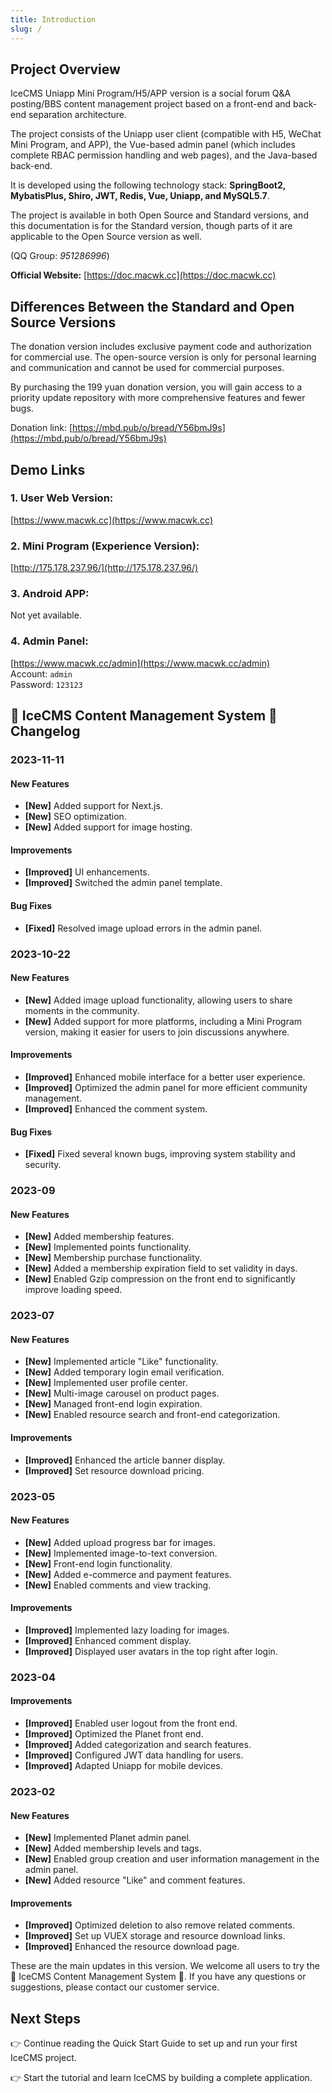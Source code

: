 ```yaml
---
title: Introduction
slug: /
---
```


## Project Overview

IceCMS Uniapp Mini Program/H5/APP version is a social forum Q&A posting/BBS content management project based on a front-end and back-end separation architecture.

The project consists of the Uniapp user client (compatible with H5, WeChat Mini Program, and APP), the Vue-based admin panel (which includes complete RBAC permission handling and web pages), and the Java-based back-end.

It is developed using the following technology stack: **SpringBoot2, MybatisPlus, Shiro, JWT, Redis, Vue, Uniapp, and MySQL5.7**.

The project is available in both Open Source and Standard versions, and this documentation is for the Standard version, though parts of it are applicable to the Open Source version as well.

(QQ Group: *951286996*)

**Official Website:** [https://doc.macwk.cc](https://doc.macwk.cc)

## Differences Between the Standard and Open Source Versions

The donation version includes exclusive payment code and authorization for commercial use. The open-source version is only for personal learning and communication and cannot be used for commercial purposes.

By purchasing the 199 yuan donation version, you will gain access to a priority update repository with more comprehensive features and fewer bugs.

Donation link: [https://mbd.pub/o/bread/Y56bmJ9s](https://mbd.pub/o/bread/Y56bmJ9s)

## Demo Links

### 1. User Web Version:

[https://www.macwk.cc](https://www.macwk.cc)

### 2. Mini Program (Experience Version):

[http://175.178.237.96/](http://175.178.237.96/)

### 3. Android APP:

Not yet available.

### 4. Admin Panel:

[https://www.macwk.cc/admin](https://www.macwk.cc/admin)  
Account: `admin`  
Password: `123123`

## 🌈 IceCMS Content Management System 🍦 Changelog

### 2023-11-11

#### New Features
- **[New]** Added support for Next.js.
- **[New]** SEO optimization.
- **[New]** Added support for image hosting.

#### Improvements
- **[Improved]** UI enhancements.
- **[Improved]** Switched the admin panel template.

#### Bug Fixes
- **[Fixed]** Resolved image upload errors in the admin panel.

### 2023-10-22

#### New Features
- **[New]** Added image upload functionality, allowing users to share moments in the community.
- **[New]** Added support for more platforms, including a Mini Program version, making it easier for users to join discussions anywhere.

#### Improvements
- **[Improved]** Enhanced mobile interface for a better user experience.
- **[Improved]** Optimized the admin panel for more efficient community management.
- **[Improved]** Enhanced the comment system.

#### Bug Fixes
- **[Fixed]** Fixed several known bugs, improving system stability and security.

### 2023-09

#### New Features
- **[New]** Added membership features.
- **[New]** Implemented points functionality.
- **[New]** Membership purchase functionality.
- **[New]** Added a membership expiration field to set validity in days.
- **[New]** Enabled Gzip compression on the front end to significantly improve loading speed.

### 2023-07

#### New Features
- **[New]** Implemented article "Like" functionality.
- **[New]** Added temporary login email verification.
- **[New]** Implemented user profile center.
- **[New]** Multi-image carousel on product pages.
- **[New]** Managed front-end login expiration.
- **[New]** Enabled resource search and front-end categorization.

#### Improvements
- **[Improved]** Enhanced the article banner display.
- **[Improved]** Set resource download pricing.

### 2023-05

#### New Features
- **[New]** Added upload progress bar for images.
- **[New]** Implemented image-to-text conversion.
- **[New]** Front-end login functionality.
- **[New]** Added e-commerce and payment features.
- **[New]** Enabled comments and view tracking.

#### Improvements
- **[Improved]** Implemented lazy loading for images.
- **[Improved]** Enhanced comment display.
- **[Improved]** Displayed user avatars in the top right after login.

### 2023-04

#### Improvements
- **[Improved]** Enabled user logout from the front end.
- **[Improved]** Optimized the Planet front end.
- **[Improved]** Added categorization and search features.
- **[Improved]** Configured JWT data handling for users.
- **[Improved]** Adapted Uniapp for mobile devices.

### 2023-02

#### New Features
- **[New]** Implemented Planet admin panel.
- **[New]** Added membership levels and tags.
- **[New]** Enabled group creation and user information management in the admin panel.
- **[New]** Added resource "Like" and comment features.

#### Improvements
- **[Improved]** Optimized deletion to also remove related comments.
- **[Improved]** Set up VUEX storage and resource download links.
- **[Improved]** Enhanced the resource download page.

These are the main updates in this version. We welcome all users to try the 🌈 IceCMS Content Management System 🍦. If you have any questions or suggestions, please contact our customer service.

## Next Steps

👉 Continue reading the Quick Start Guide to set up and run your first IceCMS project.

👉 Start the tutorial and learn IceCMS by building a complete application.